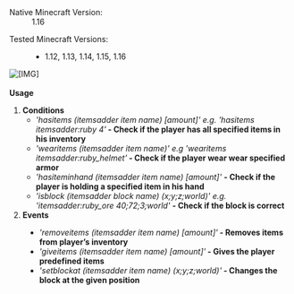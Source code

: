 
<div class="customResourceFields aboveInfo">
<dl class="customResourceFieldnative_mc_version">
<dt>Native Minecraft Version:</dt>
<dd>1.16</dd>
</dl>
<dl class="customResourceFieldmc_versions">
<dt>Tested Minecraft Versions:</dt>
<dd><ul class="plainList"><li>1.12, 1.13, 1.14, 1.15, 1.16</li></ul></dd>
</dl>
</div>
<img src="https://i.imgur.com/QztvB5p.png" class="bbCodeImage LbImage" alt="[​IMG]" data-url="https://i.imgur.com/QztvB5p.png" style=""> <br>
<br>
<b>Usage</b><br>
<ol>
<li><b>Conditions</b><ul>
<li><i>'hasitems (itemsadder item name) [amount]' e.g. 'hasitems itemsadder:ruby 4'</i><b> - Check if the player has all specified items in his inventory</b></li>
<li><i>'wearitems (itemsadder item name)' e.g 'wearitems itemsadder:ruby_helmet'</i><b><b> - Check if the player wear wear specified armor</b></b></li>
<li><i>'hasiteminhand (itemsadder item name) [amount]' </i><b>- Check if the player is holding a specified item in his hand</b></li>
<li><i>'isblock (itemsadder block name) (x;y;z;world)' e.g. 'itemsadder:ruby_ore 40;72;3;world' </i><b><b>- Check if the block is correct</b></b></li>
</ul></li>
<li><b>Events</b></li>
</ol><div style="padding-left: 30px"><ul>
<li><i>'removeitems (itemsadder item name) [amount]'</i><b> - Removes items from player’s inventory</b></li>
<li><i>'giveitems (itemsadder item name) [amount]'</i><b> - Gives the player predefined items</b></li>
<li><i>'setblockat (itemsadder item name) (x;y;z;world)'</i><b> - Changes the block at the given position</b></li>
</ul>​</div>
</blockquote></article>
<div class="messageMeta">
</div>
</li>
